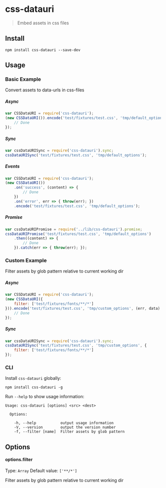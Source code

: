 css-datauri
===========

> Embed assets in css files

## Install

```cli
npm install css-datauri --save-dev
```


## Usage

### Basic Example

Convert assets to data-urls in css-files

##### Async

```js
var CSSDataURI = require('css-datauri');
(new CSSDataURI()).encode('test/fixtures/test.css', 'tmp/default_options', (err, data) => {
	// Done
});
```

##### Sync
```js
var cssDataURISync = require('css-datauri').sync;
cssDataURISync('test/fixtures/test.css', 'tmp/default_options');
```

##### Events

```js
var CSSDataURI = require('css-datauri');
(new CSSDataURI())
	.on('success', (content) => {
		// Done
	})
	.on('error', err => { throw(err); })
	.encode('test/fixtures/test.css', 'tmp/default_options');
```

##### Promise

```js
var cssDataURIPromise = require('../lib/css-datauri').promise;
cssDataURIPromise('test/fixtures/test.css', 'tmp/default_options')
	.then((content) => {
		// Done
	}).catch(err => { throw(err); });

```

### Custom Example

Filter assets by glob pattern relative to current working dir

##### Async

```js
var CSSDataURI = require('css-datauri');
(new CSSDataURI({
	filter: ['test/fixtures/fonts/**/*']
})).encode('test/fixtures/test.css', 'tmp/custom_options', (err, data) => {
	// Done
});
```

##### Sync
```js
var cssDataURISync = require('css-datauri').sync;
cssDataURISync('test/fixtures/test.css', 'tmp/custom_options', {
	filter: ['test/fixtures/fonts/**/*']
});
```


### CLI

Install `css-datauri` globally:
```
npm install css-datauri -g
```

Run `--help` to show usage information:

```cli
Usage: css-datauri [options] <src> <dest>

  Options:

    -h, --help           output usage information
    -V, --version        output the version number
    -f, --filter [name]  Filter assets by glob pattern
```


##  Options

#### options.filter
Type: `Array`
Default value: `['**/*']`

Filter assets by glob pattern relative to current working dir
